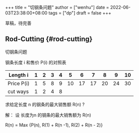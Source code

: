 +++
title = "切钢条问题"
author = ["wenhu"]
date = 2022-06-03T23:38:00+08:00
tags = ["dp"]
draft = false
+++

草稿，待完善


## Rod-Cutting {#rod-cutting}

切钢条问题

钢条长度 i 和售价 P(i) 的对照表

| Length i   | 1 | 2 | 3 | 4 | 5  | 6  | 7  | 8  | 9  | 10 |
|------------|---|---|---|---|----|----|----|----|----|----|
| Price P(i) | 1 | 5 | 8 | 9 | 10 | 17 | 17 | 20 | 24 | 30 |
| cut ways   | 1 | 2 | 4 | 8 |    |    |    |    |    |    |

求给定长度 n 的钢条的最大销售额 R(n) ?

解： 设 长度为n 的钢条的最大销售额为 R(n)

R(n) =  Max {P(n), R(1) + R(n -1), R(2) + R(n - 2)}
